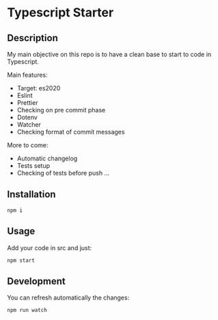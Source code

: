 # Typescript Starter

## Description

My main objective on this repo is to have a clean base to start to code in Typescript.

Main features:

- Target: es2020
- Eslint
- Prettier
- Checking on pre commit phase
- Dotenv
- Watcher
- Checking format of commit messages

More to come:

- Automatic changelog
- Tests setup
- Checking of tests before push
  ...

## Installation

```
npm i
```

## Usage

Add your code in src and just:

```
npm start
```

## Development

You can refresh automatically the changes:

```
npm run watch
```
